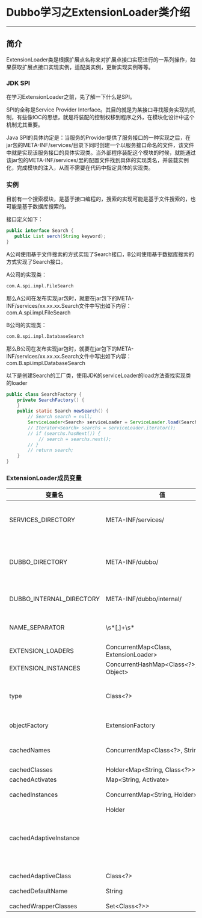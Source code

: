# Dubbo学习之ExtensionLoader类介绍
---
## 简介
ExtensionLoader类是根据扩展点名称来对扩展点接口实现进行的一系列操作，如果获取扩展点接口实现实例，适配类实例，更新实现实例等等。
### JDK SPI
在学习ExtensionLoader之前，先了解一下什么是SPI。

SPI的全称是Service Provider Interface。其目的就是为某接口寻找服务实现的机制，有些像IOC的思想，就是将装配的控制权移到程序之外，在模块化设计中这个机制尤其重要。

Java SPI的具体约定是：当服务的Provider提供了服务接口的一种实现之后，在jar包的META-INF/services/目录下同时创建一个以服务接口命名的文件，该文件中就是实现该服务接口的具体实现类。当外部程序装配这个模块的时候，就能通过该jar包的META-INF/services/里的配置文件找到具体的实现类名，并装载实例化，完成模块的注入，从而不需要在代码中指定具体的实现类。

### 实例
目前有一个搜索模块，是基于接口编程的，搜索的实现可能是基于文件搜索的，也可能是基于数据库搜索的。

接口定义如下：
```java
public interface Search {  
   public List serch(String keyword);  
}
```
A公司使用基于文件搜索的方式实现了Search接口，B公司使用基于数据库搜索的方式实现了Search接口。

A公司的实现类：
```txt
com.A.spi.impl.FileSearch
```
那么A公司在发布实现jar包时，就要在jar包下的META-INF/services/xx.xx.xx.Search文件中写出如下内容：
com.A.spi.impl.FileSearch

B公司的实现类：
```txt
com.B.spi.impl.DatabaseSearch
```
那么B公司在发布实现jar包时，就要在jar包下的META-INF/services/xx.xx.xx.Search文件中写出如下内容：
com.B.spi.impl.DatabaseSearch

以下是创建Search的工厂类，使用JDK的serviceLoader的load方法查找实现类的loader
```java
public class SearchFactory {  
    private SearchFactory() {  
    }  
    public static Search newSearch() {  
        // Search search = null;  
        ServiceLoader<Search> serviceLoader = ServiceLoader.load(Search.class);  
        // Iterator<Search> searchs = serviceLoader.iterator();  
        // if (searchs.hasNext()) {  
            // search = searchs.next();  
        // }  
        // return search;  
    }  
}
```

### ExtensionLoader成员变量
变量名|值|意义
--|--|--
SERVICES_DIRECTORY|META-INF/services/|存放接口实现的文件的位置
DUBBO_DIRECTORY|META-INF/dubbo/|存放dubbo其他相关文件的位置
DUBBO_INTERNAL_DIRECTORY|META-INF/dubbo/internal/|dubbo内部文件位置
NAME_SEPARATOR|\s*[,]+\s*|分割正则表达式
EXTENSION_LOADERS|ConcurrentMap<Class<?>, ExtensionLoader<?>>|--
EXTENSION_INSTANCES|ConcurrentHashMap<Class<?>, Object>|--
type|Class<?>|希望加载的扩展点类型
objectFactory|ExtensionFactory|扩展工厂类
cachedNames|ConcurrentMap<Class<?>, String>|缓存的扩展接口名
cachedClasses|Holder<Map<String, Class<?>>>|--
cachedActivates|Map<String, Activate>|--
cachedInstances|ConcurrentMap<String, Holder<Object>>|缓存的实例
cachedAdaptiveInstance|Holder<Object>|--
cachedAdaptiveClass|Class<?>|--
cachedDefaultName|String|缓存默认名称
cachedWrapperClasses|Set<Class<?>>|--
